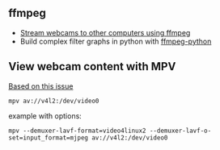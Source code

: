 ## ffmpeg 

- [Stream webcams to other computers using ffmpeg](http://4youngpadawans.com/stream-camera-video-and-audio-with-ffmpeg/)
- Build complex filter graphs in python with [ffmpeg-python](https://github.com/kkroening/ffmpeg-python)

## View webcam content with MPV

[Based on this issue](https://github.com/mpv-player/mpv/issues/4614#issuecomment-602697806)

```
mpv av://v4l2:/dev/video0
```

example with options:

```
mpv --demuxer-lavf-format=video4linux2 --demuxer-lavf-o-set=input_format=mjpeg av://v4l2:/dev/video0
```

